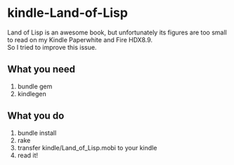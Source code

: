 # kindle-Land-of-Lisp

Land of Lisp is an awesome book, but unfortunately its figures are too small to read on my Kindle Paperwhite and Fire HDX8.9.  
So I tried to improve this issue.

## What you need

1. bundle gem
2. kindlegen

## What you do

1. bundle install
2. rake
3. transfer kindle/Land_of_Lisp.mobi to your kindle
4. read it!
